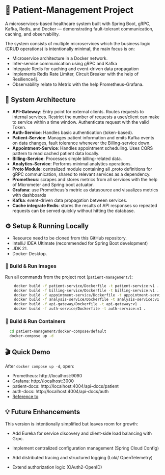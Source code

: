 ﻿# 🧱 Patient-Management Project 
A microservices-based healthcare system built with Spring Boot, gRPC, Kafka, Redis, 
and Docker — demonstrating fault-tolerant communication, caching, and observability.

The system consists of multiple microservices which the business logic (CRUD operations) is intentionally minimal, the main focus is on:
- Microservice architecture in a Docker network.
- Inter-service communication using gRPC and Kafka
- Integrate Redis for caching and event-driven data propagation
- Implements Redis Rate Limiter, Circuit Breaker with the help of Resilience4j.
- Observability relate to Metric with the help Prometheus-Grafana.

## 🧩 System Architecture
- **API-Gateway**: Entry point for external clients. Routes requests to internal services. Restrict the
number of requests a user/client can make to service within a time window. Authenticate request with
the valid Token. 
- **Auth-Service**: Handles basic authentication (token-based).
- **Patient-Service**: Manages patient information and emits Kafka events on data changes, fault tolerance
whenever the Billing-service down.
- **Appointment-Service**: Handles appointment scheduling. Uses CQRS pattern to read cached
patient data locally.
- **Billing-Service**: Processes simple billing-related data.
- **Analytics-Service**:	Performs minimal analytics operations.
- **Proto Module**:	centralized module containing all .proto definitions for gRPC communication, 
shared to relevant services as a dependency.
- **Prometheus**: scrapes and stores metrics from all services with the help of Micrometer and 
Spring boot actuator. 
- **Grafana**: use Prometheus's metric as datasource and visualizes metrics with dashboards
- **Kafka**: event-driven data propagation between services.
- **Cache integrate Redis**: stores the results of API responses so repeated requests can be served
quickly without hitting the database. 



## ⚙️ Setup & Running Locally
- Resource need to be cloned from this GitHub repository.
- IntelliJ IDEA Ultimate (recommended for Spring Boot development)
- JDK 21.
- Docker-Desktop.

### 🐳 Build & Run Images

Run all commands from the project root (`patient-management/`):

```bash
    docker build -f patient-service/Dockerfile -t patient-service:v1 .
    docker build -f billing-service/Dockerfile -t billing-service:v1 .
    docker build -f appointment-service/Dockerfile -t appointment-service:v1 .
    docker build -f analysis-service/Dockerfile -t analysis-service:v1 .
    docker build -f api-gateway/Dockerfile -t api-gateway:v1 .
    docker build -f auth-service/Dockerfile -t auth-service:v1 .
````

### 🐳 Build & Run Containers
````sh
  cd patient-management/docker-compose/default
  docker-compose up -d
````
## 🎬 Quick Demo

After `docker compose up -d`, open:
- Prometheus: http://localhost:9090
- Grafana: http://localhost:3000
- patient-docs: http://localhost:4004/api-docs/patient
- auth-docs: http://localhost:4004/api-docs/auth
- [Reference to](https://drive.google.com/file/d/1diPXnyGBabn1vttGzeXAluLPGM9I4SKy/view?usp=sharing)

## 💡 Future Enhancements
This version is intentionally simplified but leaves room for growth:
- Add Eureka for service discovery and client-side load balancing with Grpc.
- Implement centralized configuration management (Spring Cloud Config)
- Add distributed tracing and structured logging (Loki/ OpenTelemetry)

- Extend authorization logic (OAuth2-OpenID)
